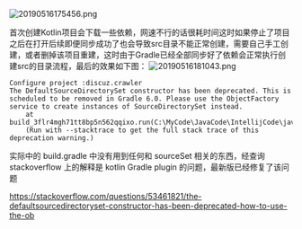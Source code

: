 ![20190516175456.png](E:\MyBlogs\MD\TechBlog\Pictures\20190516\20190516175456.png)  

首次创建Kotlin项目会下载一些依赖，网速不行的话很耗时间这时如果停止了项目之后在打开后续即便同步成功了也会导致src目录不能正常创建，需要自己手工创建，或者删掉该项目重建，这时由于Gradle已经全部同步好了依赖会正常执行创建src的目录流程，最后的效果如下图：
![20190516181043.png](E:\MyBlogs\MD\TechBlog\Pictures\20190516\20190516181043.png)  


```
Configure project :discuz.crawler
The DefaultSourceDirectorySet constructor has been deprecated. This is scheduled to be removed in Gradle 6.0. Please use the ObjectFactory service to create instances of SourceDirectorySet instead.
    at build_3flr4mgh71tt8bp5n562qqixo.run(C:\MyCode\JavaCode\IntellijCode\javamix\discuz.crawler\build.gradle:15)
    (Run with --stacktrace to get the full stack trace of this deprecation warning.)
```

实际中的 build.gradle 中没有用到任何和 sourceSet 相关的东西，经查询 stackoverflow 上的解释是 kotlin Gradle plugin 的问题，最新版已经修复了该问题

https://stackoverflow.com/questions/53461821/the-defaultsourcedirectoryset-constructor-has-been-deprecated-how-to-use-the-ob